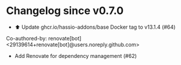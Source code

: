 # Changelog since v0.7.0
- ⬆️ Update ghcr.io/hassio-addons/base Docker tag to v13.1.4 (#64)

Co-authored-by: renovate[bot] <29139614+renovate[bot]@users.noreply.github.com> 
- Add Renovate for dependency management (#62) 
